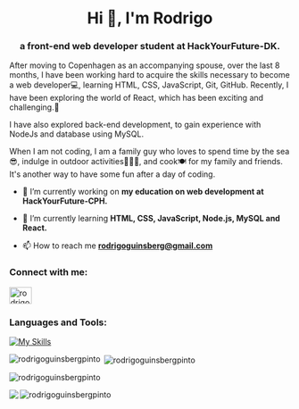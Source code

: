 <h1 align="center">Hi 👋, I'm Rodrigo</h1>

<h3 align="center">a front-end web developer student at HackYourFuture-DK.</h3>

<p align="left">After moving to Copenhagen as an accompanying spouse, over the last 8 months, I have been working hard to acquire the skills necessary to become a web developer💻, learning HTML, CSS, JavaScript, Git, GitHub. Recently, I have been exploring the world of React, which has been exciting and challenging.🎯</p>

<p align="left">I have also explored back-end development, to gain experience with NodeJs and database using MySQL. </p>

<p align="left">When I am not coding, I am a family guy who loves to spend time by the sea😎, indulge in outdoor activities🤾🏻‍♂️, and cook🍽️ for my family and friends. It's another way to have some fun after a day of coding.</p>

- 🔭 I’m currently working on **my education on web development at HackYourFuture-CPH.**

- 🌱 I’m currently learning **HTML, CSS, JavaScript, Node.js, MySQL and React.**

- 📫 How to reach me **rodrigoguinsberg@gmail.com**

<h3 align="left">Connect with me:</h3>

<p align="left"><a href="https://linkedin.com/in/rodrigo-guinsberg-pinto-252a29238/" target="blank"><img align="center" src="https://raw.githubusercontent.com/rahuldkjain/github-profile-readme-generator/master/src/images/icons/Social/linked-in-alt.svg" alt="rodrigo-guinsberg-pinto-252a29238/" height="30" width="40" /></a>
</p>

<h3 align="left">Languages and Tools:</h3>

[![My Skills](https://skillicons.dev/icons?i=js,html,css,mysql,nodejs,postman,react,vscode,git)](https://skillicons.dev)

<p><img align="left" src="https://github-readme-stats.vercel.app/api/top-langs?username=rodrigoguinsbergpinto&show_icons=true&locale=en&layout=compact" alt="rodrigoguinsbergpinto" /></p>

<p>&nbsp;<img align="center" src="https://github-readme-stats.vercel.app/api?username=rodrigoguinsbergpinto&show_icons=true&locale=en" alt="rodrigoguinsbergpinto" /></p>

<p><img align="center" src="https://github-readme-streak-stats.herokuapp.com/?user=rodrigoguinsbergpinto&" alt="rodrigoguinsbergpinto" /></p>

<a href="https://www.codewars.com/users/RGPinto" traget="_blank"><img align="left" src="https://www.codewars.com/users/RGPinto/badges/micro" /></a>

<p align="left"> <img src="https://komarev.com/ghpvc/?username=rodrigoguinsbergpinto&label=Profile%20views&color=0e75b6&style=flat" alt="rodrigoguinsbergpinto" /> </p>
